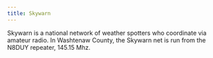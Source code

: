 ```yaml
---
title: Skywarn
---
```

Skywarn is a national network of weather spotters who
coordinate via amateur radio. In Washtenaw County,
the Skywarn net is run from the N8DUY repeater, 145.15 Mhz.
